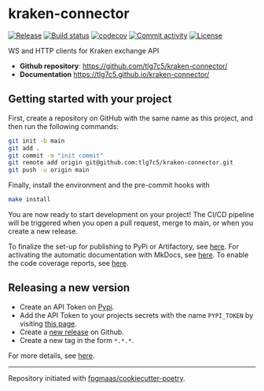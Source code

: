 # kraken-connector

[![Release](https://img.shields.io/github/v/release/tlg7c5/kraken-connector)](https://img.shields.io/github/v/release/tlg7c5/kraken-connector)
[![Build status](https://img.shields.io/github/actions/workflow/status/tlg7c5/kraken-connector/main.yml?branch=main)](https://github.com/tlg7c5/kraken-connector/actions/workflows/main.yml?query=branch%3Amain)
[![codecov](https://codecov.io/gh/tlg7c5/kraken-connector/branch/main/graph/badge.svg)](https://codecov.io/gh/tlg7c5/kraken-connector)
[![Commit activity](https://img.shields.io/github/commit-activity/m/tlg7c5/kraken-connector)](https://img.shields.io/github/commit-activity/m/tlg7c5/kraken-connector)
[![License](https://img.shields.io/github/license/tlg7c5/kraken-connector)](https://img.shields.io/github/license/tlg7c5/kraken-connector)

WS and HTTP clients for Kraken exchange API

- **Github repository**: <https://github.com/tlg7c5/kraken-connector/>
- **Documentation** <https://tlg7c5.github.io/kraken-connector/>

## Getting started with your project

First, create a repository on GitHub with the same name as this project, and then run the following commands:

```bash
git init -b main
git add .
git commit -m "init commit"
git remote add origin git@github.com:tlg7c5/kraken-connector.git
git push -u origin main
```

Finally, install the environment and the pre-commit hooks with

```bash
make install
```

You are now ready to start development on your project!
The CI/CD pipeline will be triggered when you open a pull request, merge to main, or when you create a new release.

To finalize the set-up for publishing to PyPi or Artifactory, see [here](https://fpgmaas.github.io/cookiecutter-poetry/features/publishing/#set-up-for-pypi).
For activating the automatic documentation with MkDocs, see [here](https://fpgmaas.github.io/cookiecutter-poetry/features/mkdocs/#enabling-the-documentation-on-github).
To enable the code coverage reports, see [here](https://fpgmaas.github.io/cookiecutter-poetry/features/codecov/).

## Releasing a new version

- Create an API Token on [Pypi](https://pypi.org/).
- Add the API Token to your projects secrets with the name `PYPI_TOKEN` by visiting [this page](https://github.com/tlg7c5/kraken-connector/settings/secrets/actions/new).
- Create a [new release](https://github.com/tlg7c5/kraken-connector/releases/new) on Github.
- Create a new tag in the form `*.*.*`.

For more details, see [here](https://fpgmaas.github.io/cookiecutter-poetry/features/cicd/#how-to-trigger-a-release).

---

Repository initiated with [fpgmaas/cookiecutter-poetry](https://github.com/fpgmaas/cookiecutter-poetry).
